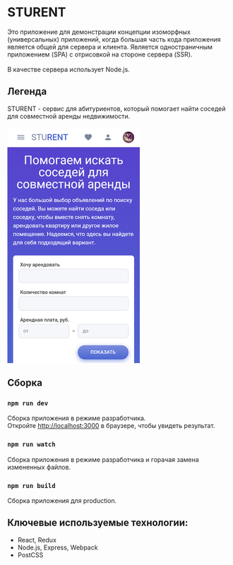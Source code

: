 # STURENT
 Это приложение для демонстрации концепции изоморфных (универсальных) приложений, когда большая часть кода приложения является общей для сервера и клиента. Является одностраничным приложением (SPA) с отрисовкой на стороне сервера (SSR).<br><br>В качестве сервера использует Node.js.

## Легенда
STURENT - сервис для абитуриентов, который помогает найти соседей для совместной аренды недвижимости.<br><br>
![Promo](promo.png)

## Сборка
### `npm run dev`
Сборка приложения в режиме разработчика.<br>
Откройте [http://localhost:3000](http://localhost:3000) в браузере, чтобы увидеть результат.
### `npm run watch`
Сборка приложения в режиме разработчика и горачая замена измененных файлов.

### `npm run build`
Сборка приложения для production.

## Ключевые используемые технологии:
- React, Redux
- Node.js, Express, Webpack
- PostCSS